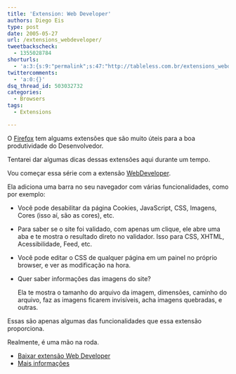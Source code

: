 ```yaml
---
title: 'Extension: Web Developer'
authors: Diego Eis
type: post
date: 2005-05-27
url: /extensions_webdeveloper/
tweetbackscheck:
  - 1355028784
shorturls:
  - 'a:3:{s:9:"permalink";s:47:"http://tableless.com.br/extensions_webdeveloper";s:7:"tinyurl";s:26:"http://tinyurl.com/3gjtqks";s:4:"isgd";s:19:"http://is.gd/vHOiva";}'
twittercomments:
  - 'a:0:{}'
dsq_thread_id: 503032732
categories:
  - Browsers
tags:
  - Extensions

---
```

O [Firefox][1] tem alguams extensões que são muito úteis para a boa produtividade do Desenvolvedor.

Tentarei dar algumas dicas dessas extensões aqui durante um tempo.

Vou começar essa série com a extensão [WebDeveloper][2].

<!--more-->Ela adiciona uma barra no seu navegador com várias funcionalidades, como por exemplo:

  * Você pode desabilitar da página Cookies, JavaScript, CSS, Imagens, Cores (isso aí, são as cores), etc.
  * Para saber se o site foi validado, com apenas um clique, ele abre uma aba e te mostra o resultado direto no validador. Isso para CSS, XHTML, Acessibilidade, Feed, etc.
  * Você pode editar o CSS de qualquer página em um painel no próprio browser, e ver as modificação na hora.
  * Quer saber informações das imagens do site?
  
    Ela te mostra o tamanho do arquivo da imagem, dimensões, caminho do arquivo, faz as imagens ficarem invisíveis, acha imagens quebradas, e outras.

Essas são apenas algumas das funcionalidades que essa extensão proporciona.
  
Realmente, é uma mão na roda.

  * [Baixar extensão Web Developer][2]
  * [Mais informações][3]

 [1]: http://www.mozilla.org/products/firefox/
 [2]: http://ftp.mozilla.org/pub/mozilla.org/extensions/web_developer/web_developer-0.9.3-fx.xpi
 [3]: http://chrispederick.com/work/firefox/webdeveloper/